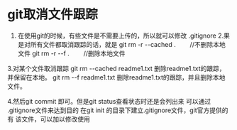 
# git取消文件跟踪

1. 在使用git的时候，有些文件是不需要上传的，所以就可以修改   .gitignore
2.果是对所有文件都取消跟踪的话，就是
  git rm -r --cached . 　　//不删除本地文件
  git rm -r --f . 　　//删除本地文件
 
3.对某个文件取消跟踪
   git rm --cached readme1.txt    删除readme1.txt的跟踪，并保留在本地。
   git rm --f readme1.txt         删除readme1.txt的跟踪，并且删除本地文件。

4.然后git commit 即可。但是git status查看状态时还是会列出来
可以通过 .gitignore文件来达到目的
在git init 的目录下建立.gitignore文件，git官方提供的有 该文件，可以加以修改使用
